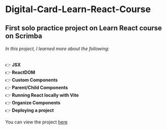 # Digital-Card-Learn-React-Course
## First solo practice project on Learn React course on Scrimba

###### In this project, I learned more about the following:

👉 **JSX<br>**
👉 **ReactDOM<br>**
👉 **Custom Components<br>**
👉 **Parent/Child Components<br>**
👉 **Running React locally with Vite<br>**
👉 **Organize Components<br>**
👉 **Deploying a project<br>**

You can view the project [here](https://seanursua-digitalcard.netlify.app/)
